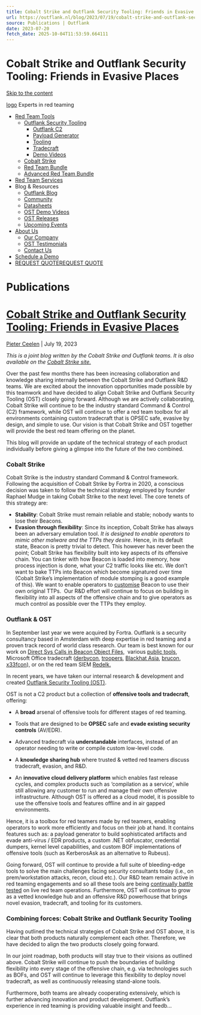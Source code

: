 ```yaml
---
title: Cobalt Strike and Outflank Security Tooling: Friends in Evasive Places
url: https://outflank.nl/blog/2023/07/19/cobalt-strike-and-outflank-security-tooling-friends-in-evasive-places/
source: Publications | Outflank
date: 2023-07-20
fetch_date: 2025-10-04T11:53:59.664111
---
```


# Cobalt Strike and Outflank Security Tooling: Friends in Evasive Places

[Skip to the content](#content)

[logo](https://www.outflank.nl)
Experts in red teaming

* [Red Team Tools](/products/)
  + [Outflank Security Tooling](/products/outflank-security-tooling/)
    - [Outflank C2](https://www.outflank.nl/products/outflank-security-tooling/outflank-c2/)
    - [Payload Generator](/products/outflank-security-tooling/pe-payload-generator/)
    - [Tooling](/products/outflank-security-tooling/ost-tool-list/)
    - [Tradecraft](/products/outflank-security-tooling/tradecraft/)
    - [Demo Videos](/videos/ost-demo-videos/)
  + [Cobalt Strike](/products/cobalt-strike/)
  + [Red Team Bundle](/datasheets/red-team-bundle/)
  + [Advanced Red Team Bundle](/datasheets/advanced-red-team-bundle/)
* [Red Team Services](/services/red-teaming/)
* Blog & Resources
  + [Outflank Blog](/blog/)
  + [Community](/products/outflank-security-tooling/ost-community/)
  + [Datasheets](/datasheets/)
  + [OST Demo Videos](/videos/ost-demo-videos/)
  + [OST Releases](/services/outflank-security-tooling/releases/)
  + [Upcoming Events](https://www.outflank.nl/upcoming-events/)
* [About Us](/company/)
  + [Our Company](/company/)
  + [OST Testimonials](/company/outflank-security-tooling-testimonials/)
  + [Contact Us](/contact/)
* [Schedule a Demo](/demo-request/)
* [REQUEST QUOTEREQUEST QUOTE](/request-a-quote/)

# Publications

# [Cobalt Strike and Outflank Security Tooling: Friends in Evasive Places](https://www.outflank.nl/blog/2023/07/19/cobalt-strike-and-outflank-security-tooling-friends-in-evasive-places/ "Cobalt Strike and Outflank Security Tooling: Friends in Evasive Places")

[Pieter Ceelen](https://www.outflank.nl/blog/author/pieter/ "Posts by Pieter Ceelen")
 |
July 19, 2023

*This is a joint blog written by the Cobalt Strike and Outflank teams. It is also available on the [Cobalt Strike site.](https://www.cobaltstrike.com/blog/cobalt-strike-and-outflank-friends-evasive-places)*

Over the past few months there has been increasing collaboration and knowledge sharing internally between the Cobalt Strike and Outflank R&D teams. We are excited about the innovation opportunities made possible by this teamwork and have decided to align Cobalt Strike and Outflank Security Tooling (OST) closely going forward. Although we are actively collaborating, Cobalt Strike will continue to be the industry standard Command & Control (C2) framework, while OST will continue to offer a red team toolbox for all environments containing custom tradecraft that is OPSEC safe, evasive by design, and simple to use. Our vision is that Cobalt Strike and OST together will provide the best red team offering on the planet.

This blog will provide an update of the technical strategy of each product individually before giving a glimpse into the future of the two combined.

### **Cobalt Strike**

Cobalt Strike is the industry standard Command & Control framework. Following the acquisition of Cobalt Strike by Fortra in 2020, a conscious decision was taken to follow the technical strategy employed by founder Raphael Mudge in taking Cobalt Strike to the next level. The core tenets of this strategy are:

* **Stability**: Cobalt Strike must remain reliable and stable; nobody wants to lose their Beacons.
* **Evasion through flexibility**: Since its inception, Cobalt Strike has always been an adversary emulation tool. *It is designed to enable operators to mimic other malware and the TTPs they desire*. Hence, in its default state, Beacon is pretty trivial to detect. This however has never been the point; Cobalt Strike has flexibility built into key aspects of its offensive chain. You can tinker with how Beacon is loaded into memory, how process injection is done, what your C2 traffic looks like etc. We don’t want to bake TTPs into Beacon which become signatured over time (Cobalt Strike’s implementation of module stomping is a good example of this). We want to enable operators to [customise](https://www.cobaltstrike.com/blog/what-took-so-long-a-little-product-philosophy/) Beacon to use their own original TTPs.  Our R&D effort will continue to focus on building in flexibility into all aspects of the offensive chain and to give operators as much control as possible over the TTPs they employ.

### **Outflank & OST**

In September last year we were acquired by Fortra. Outflank is a security consultancy based in Amsterdam with deep expertise in red teaming and a proven track record of world class research. Our team is best known for our work on [Direct Sys Calls in Beacon Object Files,](https://outflank.nl/blog/2020/12/26/direct-syscalls-in-beacon-object-files/)  various [public tools](https://github.com/outflanknl/C2-Tool-Collection), Microsoft Office tradecraft ([derbycon](https://www.youtube.com/watch?v=xY2DIRfqNvA), [troopers](https://www.youtube.com/watch?v=iXvvQ5XML7g), [Blackhat Asia](https://i.blackhat.com/asia-19/Thu-March-28/bh-asia-Hegt-MS-Office-in-Wonderland.pdf), [brucon](https://www.youtube.com/watch?v=ll-ViQT9Oew), [x33fcon](https://www.youtube.com/watch?v=CR5YAwkGJQo)), or on the red team SIEM [Redelk.](https://github.com/outflanknl/RedELK)

In recent years, we have taken our internal research & development and created [Outflank Security Tooling (OST)](https://outflank.nl/datasheets/security-tooling-ost/).

OST is not a C2 product but a collection of **offensive tools and tradecraft**, offering:

* A **broad** arsenal of offensive tools for different stages of red teaming.

* Tools that are designed to be **OPSEC** safe and **evade existing security controls** (AV/EDR).
* Advanced tradecraft via **understandable** interfaces, instead of an operator needing to write or compile custom low-level code.
* A **knowledge sharing hub** where trusted & vetted red teamers discuss tradecraft, evasion, and R&D.
* An **innovative cloud delivery platform** which enables fast release cycles, and complex products such as ‘compilation as a service’, while still allowing any customer to run and manage their own offensive infrastructure. Although OST is offered as a cloud model, it is possible to use the offensive tools and features offline and in air gapped environments.

Hence, it is a toolbox for red teamers made by red teamers, enabling operators to work more efficiently and focus on their job at hand. It contains features such as: a payload generator to build sophisticated artifacts and evade anti-virus / EDR products, a custom .NET obfuscator, credential dumpers, kernel level capabilities, and custom BOF implementations of offensive tools (such as KerberosAsk as an alternative to Rubeus).

Going forward, OST will continue to provide a full suite of bleeding-edge tools to solve the main challenges facing security consultants today (i.e., on prem/workstation attacks, recon, cloud etc.). Our R&D team remain active in red teaming engagements and so all these tools are being [continually battle tested](https://twitter.com/OutflankNL/status/1679856467115929604) on live red team operations. Furthermore, OST will continue to grow as a vetted knowledge hub and an offensive R&D powerhouse that brings novel evasion, tradecraft, and tooling for its customers.

### **Combining forces: Cobalt Strike and Outflank Security Tooling**

Having outlined the technical strategies of Cobalt Strike and OST above, it is clear that both products naturally complement each other. Therefore, we have decided to align the two products closely going forward.

In our joint roadmap, both products will stay true to their visions as outlined above. Cobalt Strike will continue to push the boundaries of building flexibility into every stage of the offensive chain, e.g. via technologies such as BOFs, and OST will continue to leverage this flexibility to deploy novel tradecraft, as well as continuously releasing stand-alone tools.

Furthermore, both teams are already cooperating extensively, which is further advancing innovation and product development. Outflank’s experience in red teaming is providing valuable insight and feedb...